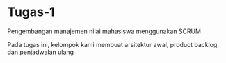 # Tugas-1
Pengembangan manajemen nilai mahasiswa menggunakan SCRUM

Pada tugas ini, kelompok kami membuat arsitektur awal, product backlog, dan penjadwalan ulang

